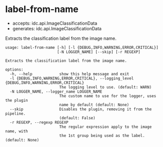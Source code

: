 # label-from-name

* accepts: idc.api.ImageClassificationData
* generates: idc.api.ImageClassificationData

Extracts the classification label from the image name.

```
usage: label-from-name [-h] [-l {DEBUG,INFO,WARNING,ERROR,CRITICAL}]
                       [-N LOGGER_NAME] [--skip] [-r REGEXP]

Extracts the classification label from the image name.

options:
  -h, --help            show this help message and exit
  -l {DEBUG,INFO,WARNING,ERROR,CRITICAL}, --logging_level {DEBUG,INFO,WARNING,ERROR,CRITICAL}
                        The logging level to use. (default: WARN)
  -N LOGGER_NAME, --logger_name LOGGER_NAME
                        The custom name to use for the logger, uses the plugin
                        name by default (default: None)
  --skip                Disables the plugin, removing it from the pipeline.
                        (default: False)
  -r REGEXP, --regexp REGEXP
                        The regular expression apply to the image name, with
                        the 1st group being used as the label. (default: None)
```

